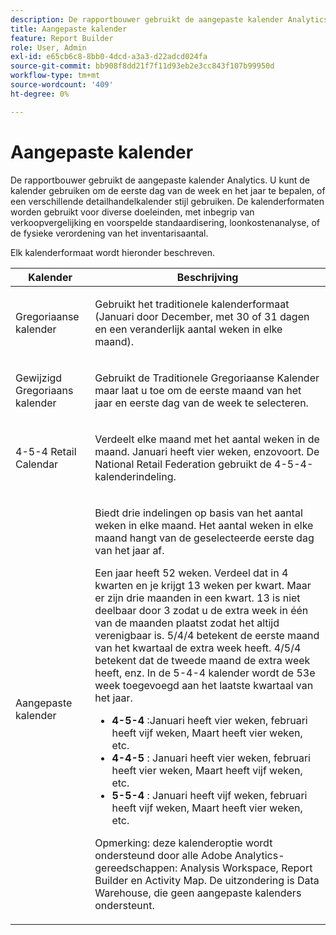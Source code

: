 ```yaml
---
description: De rapportbouwer gebruikt de aangepaste kalender Analytics. U kunt de kalender gebruiken om de eerste dag van de week en het jaar te bepalen, of een verschillende detailhandelkalender stijl gebruiken. De kalenderformaten worden gebruikt voor diverse doeleinden, met inbegrip van verkoopvergelijking en voorspelde standaardisering, loonkostenanalyse, of de fysieke verordening van het inventarisaantal.
title: Aangepaste kalender
feature: Report Builder
role: User, Admin
exl-id: e65cb6c8-8bb0-4dcd-a3a3-d22adcd024fa
source-git-commit: bb908f8dd21f7f11d93eb2e3cc843f107b99950d
workflow-type: tm+mt
source-wordcount: '409'
ht-degree: 0%

---
```


# Aangepaste kalender

De rapportbouwer gebruikt de aangepaste kalender Analytics. U kunt de kalender gebruiken om de eerste dag van de week en het jaar te bepalen, of een verschillende detailhandelkalender stijl gebruiken. De kalenderformaten worden gebruikt voor diverse doeleinden, met inbegrip van verkoopvergelijking en voorspelde standaardisering, loonkostenanalyse, of de fysieke verordening van het inventarisaantal.

Elk kalenderformaat wordt hieronder beschreven.

<table id="table_E609632569EB499184E56618C2CEF742"> 
 <thead> 
  <tr> 
   <th colname="col1" class="entry"> Kalender </th> 
   <th colname="col2" class="entry"> Beschrijving </th> 
  </tr> 
 </thead>
 <tbody> 
  <tr> 
   <td colname="col1"> <p>Gregoriaanse kalender </p> </td> 
   <td colname="col2"> <p> Gebruikt het traditionele kalenderformaat (Januari door December, met 30 of 31 dagen en een veranderlijk aantal weken in elke maand). </p> </td> 
  </tr> 
  <tr> 
   <td colname="col1"> <p>Gewijzigd Gregoriaans kalender </p> </td> 
   <td colname="col2"> <p> Gebruikt de Traditionele Gregoriaanse Kalender maar laat u toe om de eerste maand van het jaar en eerste dag van de week te selecteren. </p> </td> 
  </tr> 
  <tr> 
   <td colname="col1"> <p>4-5-4 Retail Calendar </p> </td> 
   <td colname="col2"> <p> Verdeelt elke maand met het aantal weken in de maand. Januari heeft vier weken, enzovoort. De National Retail Federation gebruikt de 4-5-4-kalenderindeling. </p> </td> 
  </tr> 
  <tr> 
   <td colname="col1"> <p>Aangepaste kalender </p> </td> 
   <td colname="col2"> <p> Biedt drie indelingen op basis van het aantal weken in elke maand. Het aantal weken in elke maand hangt van de geselecteerde eerste dag van het jaar af. </p> <p>Een jaar heeft 52 weken. Verdeel dat in 4 kwarten en je krijgt 13 weken per kwart. Maar er zijn drie maanden in een kwart. 13 is niet deelbaar door 3 zodat u de extra week in één van de maanden plaatst zodat het altijd verenigbaar is. 5/4/4 betekent de eerste maand van het kwartaal de extra week heeft. 4/5/4 betekent dat de tweede maand de extra week heeft, enz. In de 5-4-4 kalender wordt de 53e week toegevoegd aan het laatste kwartaal van het jaar. </p> 
    <ul id="ul_1579FD106A47419486B03E248A5E6ED5"> 
     <li id="li_E9B9E8F03E324DBDA9139C2D0D599092"><b> 4-5-4 </b>:Januari heeft vier weken, februari heeft vijf weken, Maart heeft vier weken, etc. </li> 
     <li id="li_D0675DBDEC4641D2A8645B5CDFC565AB"><b> 4-4-5 </b>: Januari heeft vier weken, februari heeft vier weken, Maart heeft vijf weken, etc. </li> 
     <li id="li_6743BBB9AC9A4CFEAA0CBCE51052BC29"><b> 5-5-4 </b>: Januari heeft vijf weken, februari heeft vijf weken, Maart heeft vier weken, etc. </li> 
    </ul> <p>Opmerking: deze kalenderoptie wordt ondersteund door alle Adobe Analytics-gereedschappen: Analysis Workspace, Report Builder en Activity Map. De uitzondering is Data Warehouse, die geen aangepaste kalenders ondersteunt. </p> </td> 
  </tr> 
 </tbody> 
</table>
